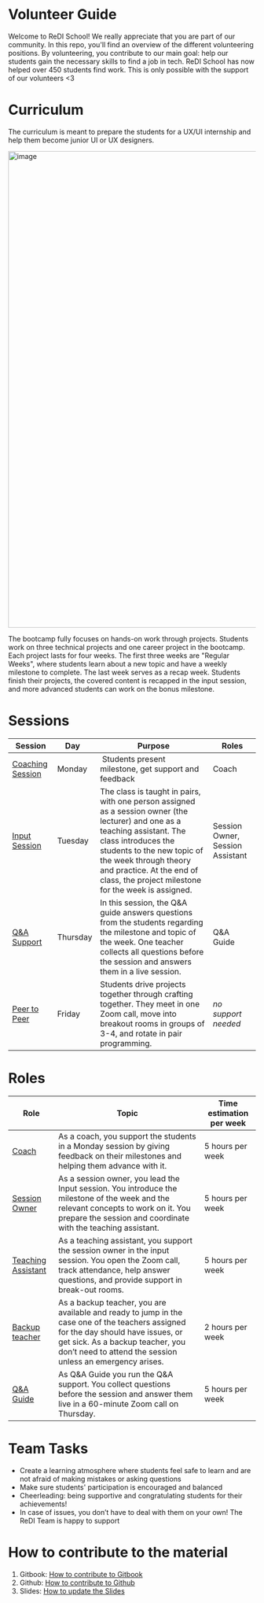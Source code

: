 # Volunteer Guide
Welcome to ReDI School! We really appreciate that you are part of our community. In this repo, you'll find an overview of the different volunteering positions. By volunteering, you contribute to our main goal: help our students gain the necessary skills to find a job in tech. ReDI School has now helped over 450 students find work. This is only possible with the support of our volunteers <3

# Curriculum
The curriculum is meant to prepare the students for a UX/UI internship and help them become junior UI or UX designers.

<img width="969" alt="image" src="https://github.com/ReDI-School/fullstack_bootcamp/assets/51905839/21865da5-1bf0-4bfa-909d-99ae1672c00d">

The bootcamp fully focuses on hands-on work through projects. Students work on three technical projects and one career project in the bootcamp. Each project lasts for four weeks. The first three weeks are "Regular Weeks", where students learn about a new topic and have a weekly milestone to complete. The last week serves as a recap week. Students finish their projects, the covered content is recapped in the input session, and more advanced students can work on the bonus milestone.


# Sessions

| Session           | Day                                     | Purpose   | Roles          |
| ---------| --------------------------------------|-----------|---------------|
| [Coaching Session](https://github.com/ReDI-School/ux_ui_bootcamp/blob/main/volunteers/support_session.md)  | Monday |  Students present milestone, get support and feedback | Coach |
| [Input Session](https://github.com/ReDI-School/ux_ui_bootcamp/blob/main/volunteers/input_session.md)  | Tuesday | The class is taught in pairs, with one person assigned as a session owner (the lecturer) and one as a teaching assistant.  The class introduces the students to the new topic of the week through theory and practice. At the end of class, the project milestone for the week is assigned. | Session Owner, Session Assistant |
| [Q&A Support](https://github.com/ReDI-School/ux_ui_bootcamp/blob/main/volunteers/qa_session.md)  | Thursday |  In this session, the Q&A guide answers questions from the students regarding the milestone and topic of the week. One teacher collects all questions before the session and answers them in a live session. | Q&A Guide |
| [Peer to Peer](https://github.com/ReDI-School/ux_ui_bootcamp/blob/main/volunteers/peer_to_peer.md)  | Friday |  Students drive projects together through crafting together. They meet in one Zoom call, move into breakout rooms in groups of 3-4, and rotate in pair programming. | _no support needed_ | 


# Roles
| Role                          | Topic                                 | Time estimation per week |
| ------------------------------| --------------------------------------| --------- |
| [Coach](https://github.com/ReDI-School/ux_ui_bootcamp/blob/main/volunteers/coach.md)  | As a coach, you support the students in a Monday session by giving feedback on their milestones and helping them advance with it.| 5 hours per week |
| [Session Owner](https://github.com/ReDI-School/ux_ui_bootcamp/blob/main/volunteers/session_owner.md)  | As a session owner, you lead the Input session. You introduce the milestone of the week and the relevant concepts to work on it. You prepare the session and coordinate with the teaching assistant.| 5 hours per week |
| [Teaching Assistant](https://github.com/ReDI-School/ux_ui_bootcamp/blob/main/volunteers/teaching_assistant.md) | As a teaching assistant, you support the session owner in the input session. You open the Zoom call, track attendance, help answer questions, and provide support in break-out rooms. | 5 hours per week |
| [Backup teacher](https://github.com/ReDI-School/ux_ui_bootcamp/blob/main/volunteers/backup_teacher.md)  |  As a backup teacher, you are available and ready to jump in the case one of the teachers assigned for the day should have issues, or get sick. As a backup teacher, you don’t need to attend the session unless an emergency arises. | 2 hours per week |
| [Q&A Guide](https://github.com/ReDI-School/ux_ui_bootcamp/blob/main/volunteers/qa_guide.md)  | As Q&A Guide you run the Q&A support. You collect questions before the session and answer them live in a 60-minute Zoom call on Thursday. | 5 hours per week |

# Team Tasks 
- Create a learning atmosphere where students feel safe to learn and are not afraid of making mistakes or asking questions
- Make sure students' participation is encouraged and balanced
- Cheerleading: being supportive and congratulating students for their achievements!
- In case of issues, you don’t have to deal with them on your own! The ReDI Team is happy to support


# How to contribute to the material
1. Gitbook: [How to contribute to Gitbook](https://github.com/ReDI-School/ux_ui_bootcamp/blob/main/volunteers/contribute_to_gitbook.md)
2. Github: [How to contribute to Github](https://github.com/ReDI-School/ux_ui_bootcamp/blob/main/volunteers/contribute_to_github.md)
3. Slides: [How to update the Slides](https://github.com/ReDI-School/ux_ui_bootcamp/blob/main/volunteers/update_slides.md)
